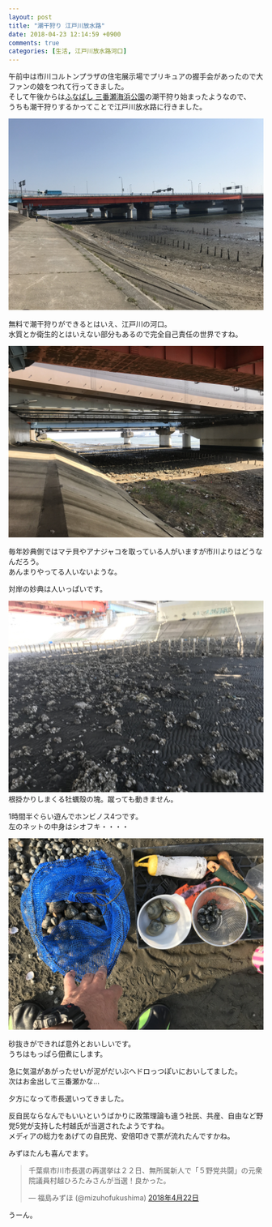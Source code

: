 ```yaml
---
layout: post
title: "潮干狩り 江戸川放水路"
date: 2018-04-23 12:14:59 +0900
comments: true
categories: [生活, 江戸川放水路河口]
---
```


午前中は市川コルトンプラザの住宅展示場でプリキュアの握手会があったので大ファンの娘をつれて行ってきました。  
そして午後からは[ふなばし 三番瀬海浜公園](http://www.sambanze.jp/facility/park/shell_gathering2018/)の潮干狩り始まったようなので、  
うちも潮干狩りするかってことで江戸川放水路に行きました。  
  
<!-- more -->      
      
<script async src="//pagead2.googlesyndication.com/pagead/js/adsbygoogle.js"></script>      
<ins class="adsbygoogle"      
     style="display:block; text-align:center;"      
     data-ad-layout="in-article"      
     data-ad-format="fluid"      
     data-ad-client="ca-pub-7039502723411845"      
     data-ad-slot="8206045005"></ins>      
<script>      
     (adsbygoogle = window.adsbygoogle || []).push({});      
</script>      
  
<a href="/images/blog/20180423/IMG_4418.JPG" data-lightbox="edogawa" data-title=""/>  
  <img src="/images/blog/20180423/IMG_4418.JPG">  
</a>  
  
無料で潮干狩りができるとはいえ、江戸川の河口。  
水質とか衛生的とはいえない部分もあるので完全自己責任の世界ですね。  
  
<a href="/images/blog/20180423/IMG_4420.jpg" data-lightbox="edogawa" data-title=""/>  
  <img src="/images/blog/20180423/IMG_4420.jpg">  
</a>  
  
  
毎年妙典側ではマテ貝やアナジャコを取っている人がいますが市川よりはどうなんだろう。  
あんまりやってる人いないような。  
  
対岸の妙典は人いっぱいです。  
  
<a href="/images/blog/20180423/IMG_4421.jpg" data-lightbox="edogawa" data-title=""/>  
  <img src="/images/blog/20180423/IMG_4421.jpg">  
</a>  
  
<span style='text-align: center;'>  
  根掛かりしまくる牡蠣殼の塊。蹴っても動きません。  
</span>  
  
1時間半ぐらい遊んでホンビノス4つです。  
左のネットの中身はシオフキ・・・・  
  
<a href="/images/blog/20180423/IMG_4422.jpg" data-lightbox="edogawa" data-title=""/>  
  <img src="/images/blog/20180423/IMG_4422.jpg">  
</a>  
  
砂抜きができれば意外とおいしいです。  
うちはもっぱら佃煮にします。  
  
急に気温があがったせいが泥がだいぶヘドロっつぽいにおいしてました。  
次はお金出して三番瀬かな...  
  
夕方になって市長選いってきました。  
  
反自民ならなんでもいいというばかりに政策理論も違う社民、共産、自由など野党5党が支持した村越氏が当選されたようですね。  
メディアの総力をあげての自民党、安倍叩きで票が流れたんですかね。  
  
みずほたんも喜んでます。  
  
<blockquote class="twitter-tweet" data-lang="ja"><p lang="ja" dir="ltr">千葉県市川市長選の再選挙は２２日、無所属新人で「５野党共闘」の元衆院議員村越ひろたみさんが当選！良かった。</p>&mdash; 福島みずほ (@mizuhofukushima) <a href="https://twitter.com/mizuhofukushima/status/988070898866548737?ref_src=twsrc%5Etfw">2018年4月22日</a></blockquote>  
<script async src="https://platform.twitter.com/widgets.js" charset="utf-8"></script>  
  
  
うーん。  
